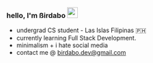 ### hello, I'm ßirdabo <img height="25" src="https://media4.giphy.com/media/v1.Y2lkPTc5MGI3NjExd2k1dzNvb2l4ZDdxeDRldHg1ZGF4MmJjd2todjl4a29ocjd4YXV6bCZlcD12MV9pbnRlcm5hbF9naWZfYnlfaWQmY3Q9Zw/RbtJJPft2P7rcpbBdb/giphy.gif" />

- undergrad CS student - Las Islas Filipinas 🇵🇭 
- currently learning Full Stack Development.
- minimalism + i hate social media
- contact me @ [birdabo.dev@gmail.com](mailto:Birdabo.dev@gmail.com)
